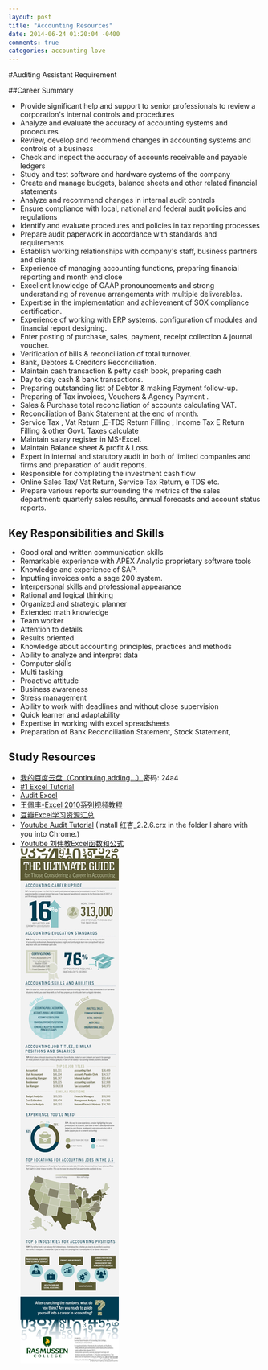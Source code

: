 ```yaml
---
layout: post
title: "Accounting Resources"
date: 2014-06-24 01:20:04 -0400
comments: true
categories: accounting love
---
```

#Auditing Assistant Requirement

##Career Summary

- Provide significant help and support to senior professionals to review a corporation's internal controls and procedures
- Analyze and evaluate the accuracy of accounting systems and procedures
- Review, develop and recommend changes in accounting systems and controls of a business
- Check and inspect the accuracy of accounts receivable and payable ledgers
- Study and test software and hardware systems of the company
- Create and manage budgets, balance sheets and other related financial statements
- Analyze and recommend changes in internal audit controls
- Ensure compliance with local, national and federal audit policies and regulations
- Identify and evaluate procedures and policies in tax reporting processes
- Prepare audit paperwork in accordance with standards and requirements
- Establish working relationships with company's staff, business partners and clients 
- Experience of managing accounting functions, preparing financial reporting and month end close
- Excellent knowledge of GAAP pronouncements and strong understanding of revenue arrangements with multiple deliverables.
- Expertise in the implementation and achievement of SOX compliance certification. 
- Experience of working with ERP systems, configuration of modules and financial report designing.
- Enter posting of purchase, sales, payment, receipt collection & journal voucher.
- Verification of bills & reconciliation of total turnover.
- Bank, Debtors & Creditors Reconciliation.
- Maintain cash transaction & petty cash book, preparing cash
- Day to day cash & bank transactions.
- Preparing outstanding list of Debtor & making Payment follow-up.
- Preparing of Tax invoices, Vouchers & Agency Payment . 
- Sales & Purchase total reconciliation of accounts calculating VAT.
- Reconciliation of Bank Statement at the end of month.
- Service Tax , Vat Return ,E-TDS Return Filling , Income Tax E Return Filling & other Govt. Taxes calculate
- Maintain salary register in MS-Excel.
- Maintain Balance sheet & profit & Loss.
- Expert in internal and statutory audit in both of limited companies and firms and preparation of audit reports.
- Responsible for completing the investment cash flow
- Online Sales Tax/ Vat Return, Service Tax Return, e TDS etc.
- Prepare various reports surrounding the metrics of the sales department: quarterly sales results, annual forecasts and account status reports.

## Key Responsibilities and Skills
- Good oral and written communication skills
- Remarkable experience with APEX Analytic proprietary software tools 
- Knowledge and experience of SAP. 
- Inputting invoices onto a sage 200 system.
- Interpersonal skills and professional appearance
- Rational and logical thinking
- Organized and strategic planner
- Extended math knowledge
- Team worker
- Attention to details
- Results oriented
- Knowledge about accounting principles, practices and methods
- Ability to analyze and interpret data
- Computer skills
- Multi tasking
- Proactive attitude
- Business awareness
- Stress management
- Ability to work with deadlines and without close supervision
- Quick learner and adaptability
- Expertise in working with excel spreadsheets
- Preparation of Bank Reconciliation Statement, Stock Statement,

## Study Resources
- [我的百度云盘（Continuing adding...）](http://pan.baidu.com/s/1gd1OKHt)密码: 24a4
- [#1 Excel Tutorial](http://www.excel-easy.com/examples/formula-auditing.html)
- [Audit Excel](http://www.auditexcel.co.za/video-tutorials/)  
- [王佩丰-Excel 2010系列视频教程](http://edu.51cto.com/course/course_id-750.html)
- [豆瓣Excel学习资源汇总](http://www.douban.com/group/topic/47986194/)
- [Youtube Audit Tutorial](https://www.youtube.com/watch?v=cs07f0ERs_E) (Install 红杏_2.2.6.crx in the folder I share with you into Chrome.)
- [Youtube 刘伟教Excel函数和公式](https://www.youtube.com/channel/UCggejFPf1vJakXQQAsS87WQ)  
![alt text](/images/IMG_4564.JPG "Accounting In USA")
